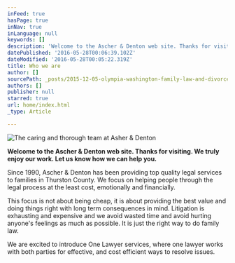 ```yaml
---
inFeed: true
hasPage: true
inNav: true
inLanguage: null
keywords: []
description: 'Welcome to the Ascher & Denton web site. Thanks for visiting. We truly enjoy our work. Let us know how we can help you.'
datePublished: '2016-05-28T00:06:39.102Z'
dateModified: '2016-05-28T00:05:22.319Z'
title: Who we are
author: []
sourcePath: _posts/2015-12-05-olympia-washington-family-law-and-divorce-lawyers.md
authors: []
publisher: null
starred: true
url: home/index.html
_type: Article

---
```

![The caring and thorough team at Asher & Denton](https://s3-us-west-2.amazonaws.com/the-grid-img/p/da9e4c129258e43743f7def16ea75f62293edcdc.jpg)

**Welcome to the Ascher & Denton web site. Thanks for visiting. We truly enjoy our work. Let us know how we can help you.**

Since 1990, Ascher & Denton has been providing top quality legal services to families in Thurston County. We focus on helping people through the legal process at the least cost, emotionally and financially.

This focus is not about being cheap, it is about providing the best value and doing things right with long term consequences in mind. Litigation is exhausting and expensive and we avoid wasted time and avoid hurting anyone's feelings as much as possible. It is just the right way to do family law.

We are excited to introduce One Lawyer services, where one lawyer works with both parties for effective, and cost efficient ways to resolve issues.